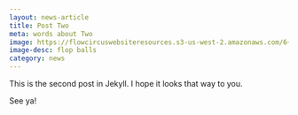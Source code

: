 ```yaml
---
layout: news-article
title: Post Two
meta: words about Two
image: https://flowcircuswebsiteresources.s3-us-west-2.amazonaws.com/6+pack+series.jpg
image-desc: flop balls
category: news 
---
```


This is the second post in Jekyll. I hope it looks that way to you.

See ya!